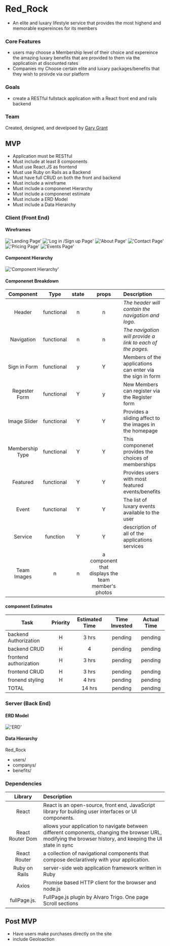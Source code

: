 # Red_Rock
- An elite and luxary lifestyle service that provides the most highend and memorable expereinces for its members
### Core Features
- users may choose a Membership level of their choice and expereince the amazing luxary benefits that are provided to them via the applicatioin at discounted rates
- Companies my Choose certain elite and luxary packages/benefits that they wish to proivde via our platform
### Goals
- create a RESTful fullstack application with a React front end and rails backend
### Team
Created, designed, and develpoed by [Gary Grant](https://github.com/ggrant-fs?tab=repositories)
## MVP
- Application must be RESTful
- Must include at least 8 components
- Must use React.JS as frontend
- Must use Ruby on Rails as a Backend
- Must have full CRUD on both the front and backend
- Must include a wireframe
- Must include a componenet Hierarchy
- Must include a componenet estimate
- Must include a ERD Model
- Must include a Data Hierarchy
### Client (Front End)

#### Wireframes
!['Landing Page'](https://i.imgur.com/aWQPNDy.png)
!['Log in /Sign up Page'](https://i.imgur.com/s0F9ugl.png)
!['About Page'](https://i.imgur.com/mrCUXah.png)
!['Contact Page'](https://i.imgur.com/oW04MxL.png)
!['Pricing Page'](https://i.imgur.com/RpW6nlX.png)
!['Events Page'](https://i.imgur.com/bhME8sE.png)

#### Component Hierarchy
!['Component Hierarchy'](https://i.imgur.com/yrnNqy8.png)

#### Componenet Breakdown

|  Component   |    Type    | state | props | Description                                                      |
| :----------: | :--------: | :---: | :---: | :--------------------------------------------------------------- |
|    Header    | functional |   n   |   n   | _The header will contain the navigation and logo._               |
|  Navigation  | functional |   n   |   n   | _The navigation will provide a link to each of the pages._       |
|  Sign in Form| functional   |   y   |   Y   | Members of the applications can enter via the sign in form      |
|  Regester Form| functional |   Y   |   y   | New Members can register via the Register form              |
|  Image Slider| functional |   Y   |   Y   | Provides a sliding affect to the images in the homepage |
|  Membership Type| functional| Y | Y| This componenet provides the choices of memberships|
|  Featured| functional | Y | Y| Provides users with most featured events/benefits |
|  Event | functional| Y | Y |The list of luxary events available to the user|
|  Service| function | Y | Y |description of all of the applications services|
|  Team Images | n | n| a component that displays the team member's photos|
 

#### component Estimates

| Task                | Priority | Estimated Time | Time Invested | Actual Time |
| ------------------- | :------: | :------------: | :-----------: | :---------: |
| backend Authorization  |    H     |     3 hrs      | pending    | pending  |
| backend CRUD        | H |  4 | pending | pending|
| frontend authorization | H |  3 hrs| pending | pending |
| frontend CRUD       | H| 3 hrs|pending|pending|
| fronend styling| H | 4 hrs | pending | pending | 
| TOTAL               |          |     14 hrs      |     pending     |     pending     |

### Server (Back End)

#### ERD Model
!['ERD'](https://i.imgur.com/mFib13i.png)
#### Data Hierarchy
 Red_Rock
 - users/
 - companys/
 - benefits/

### Dependencies
|     Library      | Description                                |
| :--------------: | :----------------------------------------- |
|      React       | React is an open-source, front end, JavaScript library for building user interfaces or UI components. |
|   React Router Dom |allows your application to navigate between different components, changing the browser URL, modifying the browser history, and keeping the UI state in sync                                          |
|   React Router   | a collection of navigational components that compose declaratively with your application.  |
|   Ruby on Rails  |  server-side web application framework written in Ruby |
|   Axios          | Promise based HTTP client for the browser and node.js |
|   fullPage.js.   | FullPage.js plugin by Alvaro Trigo. One page Scroll sections |

## Post MVP
- Have users make purchases directly on the site
- include Geoloaction 

